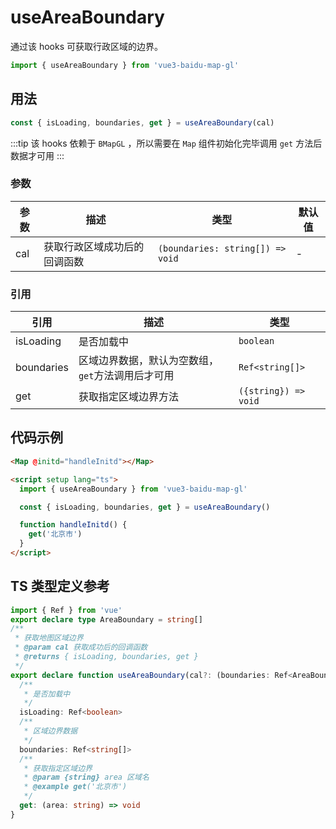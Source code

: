 # useAreaBoundary

通过该 hooks 可获取行政区域的边界。

```ts
import { useAreaBoundary } from 'vue3-baidu-map-gl'
```

## 用法

```ts
const { isLoading, boundaries, get } = useAreaBoundary(cal)
```

:::tip
该 hooks 依赖于 `BMapGL` ，所以需要在 `Map` 组件初始化完毕调用 `get` 方法后数据才可用
:::

### 参数

| 参数 | 描述                         | 类型                         | 默认值 |
| ---- | ---------------------------- | ---------------------------- | ------ |
| cal  | 获取行政区域成功后的回调函数 | `(boundaries: string[]) => void` | -      |

### 引用

| 引用       | 描述                                              | 类型                 |
| ---------- | ------------------------------------------------- | -------------------- |
| isLoading  | 是否加载中                                        | `boolean`            |
| boundaries | 区域边界数据，默认为空数组，`get`方法调用后才可用 | `Ref<string[]>`           |
| get        | 获取指定区域边界方法                              | `({string}) => void` |

## 代码示例

<!-- prettier-ignore -->
```html
<Map @initd="handleInitd"></Map>

<script setup lang="ts">
  import { useAreaBoundary } from 'vue3-baidu-map-gl'

  const { isLoading, boundaries, get } = useAreaBoundary()

  function handleInitd() {
    get('北京市')
  }
</script>
```

## TS 类型定义参考

```ts
import { Ref } from 'vue'
export declare type AreaBoundary = string[]
/**
 * 获取地图区域边界
 * @param cal 获取成功后的回调函数
 * @returns { isLoading, boundaries, get }
 */
export declare function useAreaBoundary(cal?: (boundaries: Ref<AreaBoundary>) => void): {
  /**
   * 是否加载中
   */
  isLoading: Ref<boolean>
  /**
   * 区域边界数据
   */
  boundaries: Ref<string[]>
  /**
   * 获取指定区域边界
   * @param {string} area 区域名
   * @example get('北京市')
   */
  get: (area: string) => void
}
```
